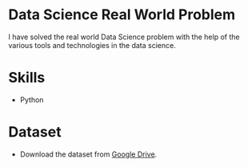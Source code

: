 # Data Science Real World Problem
I have solved the real world Data Science problem with the help of the various tools and technologies in the data science.

# Skills
* Python

# Dataset
* Download the dataset from [Google Drive](https://docs.google.com/spreadsheets/d/1M-4_U9jQCBAR_IvDITK8WNURz6mzRCat/edit?usp=sharing&ouid=101791765069871797241&rtpof=true&sd=true).
